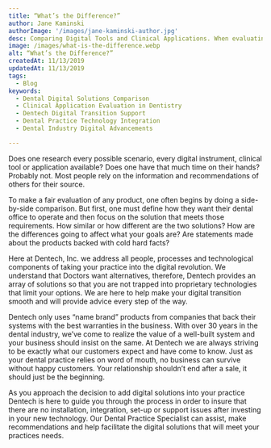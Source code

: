 ```yaml
---
title: “What’s the Difference?”
author: Jane Kaminski
authorImage: '/images/jane-kaminski-author.jpg'
desc: Comparing Digital Tools and Clinical Applications. When evaluating products make sure you’re not comparing apples to oranges. How does one begin to make educated decisions regarding digital solutions and clinical applications?
image: /images/what-is-the-difference.webp
alt: “What’s the Difference?”
createdAt: 11/13/2019
updatedAt: 11/13/2019
tags:
  - Blog
keywords:
  - Dental Digital Solutions Comparison
  - Clinical Application Evaluation in Dentistry
  - Dentech Digital Transition Support
  - Dental Practice Technology Integration
  - Dental Industry Digital Advancements

---
```


Does one research every possible scenario, every digital instrument, clinical tool or application available? Does one have that much time on their hands? Probably not. Most people rely on the information and recommendations of others for their source.

To make a fair evaluation of any product, one often begins by doing a side-by-side comparison. But first, one must define how they want their dental office to operate and then focus on the solution that meets those requirements. How similar or how different are the two solutions? How are the differences going to affect what your goals are? Are statements made about the products backed with cold hard facts?

Here at Dentech, Inc. we address all people, processes and technological components of taking your practice into the digital revolution. We understand that Doctors want alternatives, therefore, Dentech provides an array of solutions so that you are not trapped into proprietary technologies that limit your options. We are here to help make your digital transition smooth and will provide advice every step of the way.

Dentech only uses “name brand” products from companies that back their systems with the best warranties in the business. With over 30 years in the dental industry, we’ve come to realize the value of a well-built system and your business should insist on the same. At Dentech we are always striving to be exactly what our customers expect and have come to know. Just as your dental practice relies on word of mouth, no business can survive without happy customers. Your relationship shouldn’t end after a sale, it should just be the beginning.

As you approach the decision to add digital solutions into your practice Dentech is here to guide you through the process in order to insure that there are no installation, integration, set-up or support issues after investing in your new technology. Our Dental Practice Specialist can assist, make recommendations and help facilitate the digital solutions that will meet your practices needs.

